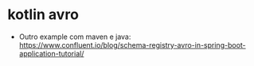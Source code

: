 # kotlin avro
- Outro example com maven e java: https://www.confluent.io/blog/schema-registry-avro-in-spring-boot-application-tutorial/